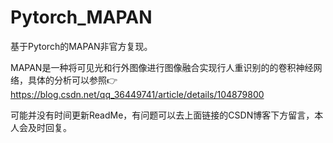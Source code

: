 # Pytorch_MAPAN
基于Pytorch的MAPAN非官方复现。

MAPAN是一种将可见光和行外图像进行图像融合实现行人重识别的的卷积神经网络，具体的分析可以参照👉https://blog.csdn.net/qq_36449741/article/details/104879800

可能并没有时间更新ReadMe，有问题可以去上面链接的CSDN博客下方留言，本人会及时回复。
